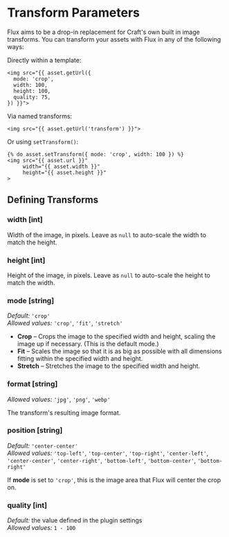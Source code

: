 # Transform Parameters

Flux aims to be a drop-in replacement for Craft's own built in image transforms. You can transform your assets with Flux in any of the following ways:

Directly within a template:

```twig
<img src="{{ asset.getUrl({
  mode: 'crop',
  width: 100,
  height: 100,
  quality: 75,
}) }}">
```

Via named transforms:

```twig
<img src="{{ asset.getUrl('transform') }}">
```

Or using `setTransform()`:

```twig
{% do asset.setTransform({ mode: 'crop', width: 100 }) %}
<img src="{{ asset.url }}"
     width="{{ asset.width }}"
     height="{{ asset.height }}"
>
```

## Defining Transforms 

### width [int]
Width of the image, in pixels. Leave as `null` to auto-scale the width to match the height.

### height [int]
Height of the image, in pixels. Leave as `null` to auto-scale the height to match the width.

### mode [string]
*Default:* `'crop'`<br>
*Allowed values:* `'crop'`, `'fit'`, `'stretch'`

- **Crop** – Crops the image to the specified width and height, scaling the image up if necessary. (This is the default mode.)
- **Fit** – Scales the image so that it is as big as possible with all dimensions fitting within the specified width and height.
- **Stretch** – Stretches the image to the specified width and height.

### format [string]
*Allowed values:* `'jpg'`, `'png'`, `'webp'`

The transform's resulting image format.

### position [string]
*Default:* `'center-center'`<br>
*Allowed values:* `'top-left'`, `'top-center'`, `'top-right'`, `'center-left'`, `'center-center'`, `'center-right'`, `'bottom-left'`, `'bottom-center'`, `'bottom-right'`

If **mode** is set to `'crop'`, this is the image area that Flux will center the crop on.

### quality [int]
*Default:* the value defined in the plugin settings<br>
*Allowed values:* `1 - 100`